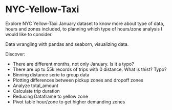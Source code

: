 # NYC-Yellow-Taxi

Explore NYC Yellow-Taxi January dataset to know more about type of data, hours and zones included, to planning which type of hours/zone analysis I would like to consider.

Data wrangling with pandas and seaborn, visualizing data.

Discover:
* There are different months, not only January. Is it a typo?
* There are up tu 55k records of trips with 0 distance. What is thist? Typo?
* Binning distance serie to group data
* Plotting differences between pickup zones and dropoff zones
* Analyze total_amount
* Calculate trip duration
* Reducing Dataframe to yellow zone
* Pivot table hour/zone to get higher demanding zones